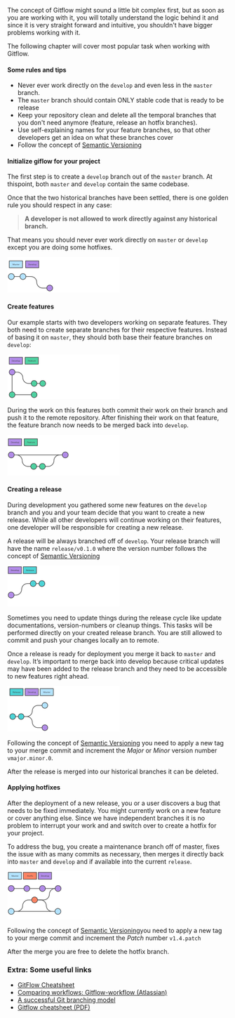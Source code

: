 The concept of Gitflow might sound a little bit complex first, but as soon as you are working with it, you will totally understand the logic behind it and since it is very straight forward and intuitive, you shouldn't have bigger problems working with it.

The following chapter will cover most popular task when working with Gitflow.

#### Some rules and tips

* Never ever work directly on the `develop` and even less in the `master` branch.
* The `master` branch should contain ONLY stable code that is ready to be release
* Keep your repository clean and delete all the temporal branches that you don't need anymore (feature, release an hotfix branches).
* Use self-explaining names for your feature branches, so that other developers get an idea on what these branches cover
* Follow the concept of [Semantic Versioning](http://semver.org/)


#### Initialize giflow for your project

The first step is to create a `develop` branch out of the `master` branch. At thispoint, both `master` and `develop` contain the same codebase.

Once that the two historical branches have been settled, there is one golden
rule you should respect in any case:

> **A developer is not allowed to work directly against any historical branch.**

That means you should never ever work directly on `master` or `develop` except you are doing some hotfixes.

![Git workflow schema](./img/content/collaboration/create-develop-branch.svg "Git workflow schema")



#### Create features

Our example starts with two developers working on separate features. They both need to create separate branches for their respective features. Instead of basing it on `master`, they should both base their feature branches on `develop`:

![Git workflow schema](./img/content/collaboration/create-feature-branch.svg "Git workflow schema")

During the work on this features both commit their work on their branch and push it to the remote repository. After finishing their work on that feature, the feature branch now needs to be merged back into `develop`.

![Git workflow schema](./img/content/collaboration/merge-feature-branch.svg "Git workflow schema")


#### Creating a release

During development you gathered some new features on the `develop` branch and you and your team decide that you want to create a new release. While all other developers will continue working on their features, one developer will be responsible for creating a new release.

A release will be always branched off of `develop`. Your release branch will have the name `release/v0.1.0` where the version number follows the concept of [Semantic Versioning](http://semver.org/)

![Git workflow schema](./img/content/collaboration/create-release-branch.svg "Git workflow schema")

Sometimes you need to update things during the release cycle like update documentations, version-numbers or cleanup things. This tasks will be performed directly on your created release branch. You are still allowed to commit and push your changes locally an to remote.

Once a release is ready for deployment you merge it back to `master` and `develop`. It’s important to merge back into develop because critical updates may have been added to the release branch and they need to be accessible to new features right ahead.

![Git workflow schema](./img/content/collaboration/merge-release-branch.svg "Git workflow schema")

Following the concept of [Semantic Versioning](http://semver.org/) you need to apply a new tag to your merge commit and increment the *Major* or *Minor* version number `vmajor.minor.0`.

After the release is merged into our historical branches it can be deleted.



#### Applying hotfixes

After the deployment of a new release, you or a user discovers a bug that needs to be fixed immediately. You might currently work on a new feature or cover anything else. Since we have independent branches it is no problem to interrupt your work and  and switch over to create a hotfix for your project.

To address the bug, you create a maintenance branch off of master, fixes the issue with as many commits as necessary, then merges it directly back into `master` and `develop` and if available into the current `release`.

![Git workflow schema](./img/content/collaboration/create-hotfix-branch.svg "Git workflow schema")

Following the concept of [Semantic Versioning](http://semver.org/)you need to apply a new tag to your merge commit and increment the *Patch* number `v1.4.patch`

After the merge you are free to delete the hotfix branch.


### Extra: Some useful links

* [GitFlow Cheatsheet](http://danielkummer.github.io/git-flow-cheatsheet/)
* [Comparing workflows: Gitflow-workflow (Atlassian)](https://www.atlassian.com/git/tutorials/comparing-workflows/gitflow-workflow)
* [A successful Git branching model](http://nvie.com/posts/a-successful-git-branching-model/)
* [Gitflow cheatsheet (PDF)](http://www.marvinlabs.com/wp-content/uploads/2013/06/git-flow-cheatsheet.pdf)
